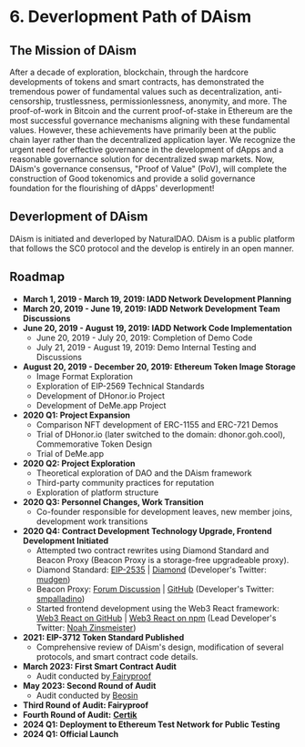 # 6. Deverlopment Path of DAism

## The Mission of DAism

After a decade of exploration, blockchain, through the hardcore developments of tokens and smart contracts, has demonstrated the tremendous power of fundamental values such as decentralization, anti-censorship, trustlessness, permissionlessness, anonymity, and more. The proof-of-work in Bitcoin and the current proof-of-stake in Ethereum are the most successful governance mechanisms aligning with these fundamental values. However, these achievements have primarily been at the public chain layer rather than the decentralized application layer. We recognize the urgent need for effective governance in the development of dApps and a reasonable governance solution for decentralized swap markets. Now, DAism's governance consensus, "Proof of Value" (PoV), will complete the construction of Good tokenomics and provide a solid governance foundation for the flourishing of dApps' deverlopment!

## Deverlopment of DAism

DAism is initiated and deverloped by NaturalDAO. DAism is a public platform that follows the SC0 protocol and the develop is entirely in an open manner.

## Roadmap

* **March 1, 2019 - March 19, 2019: IADD Network Development Planning**
* **March 20, 2019 - June 19, 2019: IADD Network Development Team Discussions**
* **June 20, 2019 - August 19, 2019: IADD Network Code Implementation**
  * June 20, 2019 - July 20, 2019: Completion of Demo Code
  * July 21, 2019 - August 19, 2019: Demo Internal Testing and Discussions
* **August 20, 2019 - December 20, 2019: Ethereum Token Image Storage**
  * Image Format Exploration
  * Exploration of EIP-2569 Technical Standards
  * Development of DHonor.io Project
  * Development of DeMe.app Project
* **2020 Q1: Project Expansion**
  * Comparison NFT development of ERC-1155 and ERC-721 Demos
  * Trial of DHonor.io (later switched to the domain: dhonor.goh.cool), Commemorative Token Design
  * Trial of DeMe.app
* **2020 Q2: Project Exploration**
  * Theoretical exploration of DAO and the DAism framework
  * Third-party community practices for reputation
  * Exploration of platform structure
* **2020 Q3: Personnel Changes, Work Transition**
  * Co-founder responsible for development leaves, new member joins, development work transitions
* **2020 Q4: Contract Development Technology Upgrade, Frontend Development Initiated**
  * Attempted two contract rewrites using Diamond Standard and Beacon Proxy (Beacon Proxy is a storage-free upgradeable proxy).
  * Diamond Standard: [EIP-2535](https://eips.ethereum.org/EIPS/eip-2535) | [Diamond](https://github.com/mudgen/diamond) (Developer's Twitter: [mudgen](https://twitter.com/mudgen))
  * Beacon Proxy: [Forum Discussion](https://forum.openzeppelin.com/t/a-more-gas-efficient-upgradeable-proxy-by-not-using-storage/4111) | [GitHub](https://github.com/spalladino/ethereum-upgrade-storage-free/) (Developer's Twitter: [smpalladino](https://twitter.com/smpalladino))
  * Started frontend development using the Web3 React framework: [Web3 React on GitHub](https://github.com/NoahZinsmeister/web3-react) | [Web3 React on npm](https://www.npmjs.com/package/web3-react) (Lead Developer's Twitter: [Noah Zinsmeister](https://twitter.com/NoahZinsmeister))
* **2021: EIP-3712 Token Standard Published**
  * Comprehensive review of DAism's design, modification of several protocols, and smart contract code details.
* **March 2023: First Smart Contract Audit**
  * Audit conducted by[ Fairyproof](https://www.fairyproof.com/)
* **May 2023: Second Round of Audit**
  * Audit conducted by [Beosin](https://beosin.com/)
* **Third Round of Audit: Fairyproof**
* **Fourth Round of Audit:** [**Certik**](https://www.certik.com/)
* **2024 Q1: Deployment to Ethereum Test Network for Public Testing**
* **2024 Q1: Official Launch**
